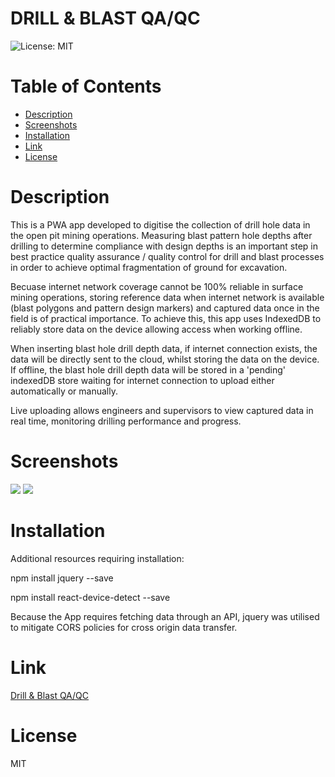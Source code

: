 # DRILL & BLAST QA/QC

![License: MIT](https://img.shields.io/badge/License-MIT-yellow.svg)

# Table of Contents

- [Description](#description)
- [Screenshots](#screenshots)
- [Installation](#installation)
- [Link](*link)
- [License](#license)

# Description

This is a PWA app developed to digitise the collection of drill hole data in the open pit mining operations. Measuring blast pattern hole depths after drilling to determine compliance with design depths is an important step in best practice quality assurance / quality control for drill and blast processes in order to achieve optimal fragmentation of ground for excavation.

Becuase internet network coverage cannot be 100% reliable in surface mining operations, storing reference data when internet network is available (blast polygons and pattern design markers) and captured data once in the field is of practical importance. To achieve this, this app uses IndexedDB to reliably store data on the device allowing access when working offline.

When inserting blast hole drill depth data, if internet connection exists, the data will be directly sent to the cloud, whilst storing the data on the device. If offline, the blast hole drill depth data will be stored in a 'pending' indexedDB store waiting for internet connection to upload either automatically or manually.

Live uploading allows engineers and supervisors to view captured data in real time, monitoring drilling performance and progress.

# Screenshots

<img src="../../blob/main/client/public/images/db_splash.png">

<img src="../../blob/main/client/public/images/db_screenshot.png">

# Installation

Additional resources requiring installation:

npm install jquery --save

npm install react-device-detect --save

Because the App requires fetching data through an API, jquery was utilised to mitigate CORS policies for cross origin data transfer.

# Link

<a href="https://blastholedipping.herokuapp.com/">Drill & Blast QA/QC</a>

# License

MIT
